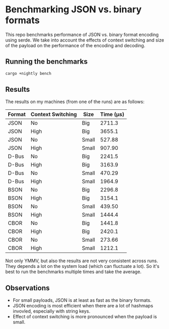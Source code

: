 # Benchmarking JSON vs. binary formats

This repo benchmarks performance of JSON vs. binary format encoding using serde. We take into
account the effects of context switching and size of the payload on the performance of the encoding
and decoding.

## Running the benchmarks

```bash
cargo +nightly bench
```

## Results

The results on my machines (from one of the runs) are as follows:

| Format | Context Switching | Size  | Time (µs) |
| ------ | ----------------- | ----- | --------- |
| JSON   | No                | Big   | 2711.3    |
| JSON   | High              | Big   | 3655.1    |
| JSON   | No                | Small | 527.88    |
| JSON   | High              | Small | 907.90    |
| D-Bus  | No                | Big   | 2241.5    |
| D-Bus  | High              | Big   | 3163.9    |
| D-Bus  | No                | Small | 470.29    |
| D-Bus  | High              | Small | 1964.9    |
| BSON   | No                | Big   | 2296.8    |
| BSON   | High              | Big   | 3154.1    |
| BSON   | No                | Small | 439.50    |
| BSON   | High              | Small | 1444.4    |
| CBOR   | No                | Big   | 1441.8    |
| CBOR   | High              | Big   | 2420.1    |
| CBOR   | No                | Small | 273.66    |
| CBOR   | High              | Small | 1212.1    |

Not only YMMV, but also the results are not very consistent across runs. They depends a lot on the
system load (which can fluctuate a lot). So it's best to run the benchmarks multiple times and take
the average.

## Observations

- For small payloads, JSON is at least as fast as the binary formats.
- JSON encoding is most efficient when there are a lot of hashmaps invovled, especially with string keys.
- Effect of context switching is more pronounced when the payload is small.

